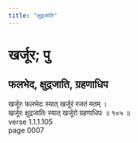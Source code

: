 ```yaml
---
title: "क्षुद्रजाति"
---
```


# खर्जूर; पु
## फलभेद, क्षुद्रजाति, ग्रहणाधिप
खर्जूरः फलभेदः स्यात् खर्जूरं रजतं मतम् ।<br />खर्जूरः क्षुद्रजातिः स्यात् खर्जूरो ग्रहणाधिपः ॥ १०५ ॥<br />verse 1.1.1.105<br />page 0007

